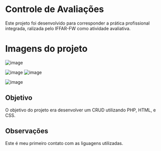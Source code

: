 # Controle de Avaliações

Este projeto foi desenvolvido para corresponder a prática profissional integrada, ralizada pelo IFFAR-FW como atividade avaliativa.

# Imagens do projeto

![image](https://user-images.githubusercontent.com/97187847/205988577-1a35b4db-5caf-4f0b-9425-306d09cde73a.png)

![image](https://user-images.githubusercontent.com/97187847/205988693-919f4258-d1e5-4d5e-a567-c1f19546fe3d.png) ![image](https://user-images.githubusercontent.com/97187847/205988878-1b69ac3d-228b-4c94-9be9-9fb01011f7bb.png)

![image](https://user-images.githubusercontent.com/97187847/205988847-ea1ab248-f42c-4bbb-8d2e-3d3e95d53786.png)


## Objetivo

O objetivo do projeto era desenvolver um CRUD utilizando PHP, HTML, e CSS.

## Observações

Este é meu primeiro contato com as liguagens utilizadas.



